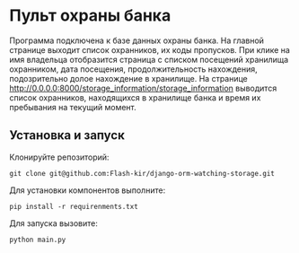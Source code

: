 # Пульт охраны банка

Программа подключена к базе данных охраны банка.
На главной странице выходит список охранников, их коды пропусков. При клике на 
имя владельца отобразится страница с списком посещений хранилища охранником,
дата посещения, продолжительность нахождения, подозрительно долое нахождение в
хранилище.
На странице 
    http://0.0.0.0:8000/storage_information/storage_information
выводится список охранников, находящихся в хранилище банка и время их пребывания на 
текущий момент.

## Установка и запуск

Клонируйте репозиторий:

    git clone git@github.com:Flash-kir/django-orm-watching-storage.git

Для установки компонентов выполните:

    pip install -r requirenments.txt

Для запуска вызовите:

    python main.py
